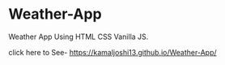 # Weather-App
Weather App Using HTML CSS Vanilla JS. 

click here to See-  https://kamaljoshi13.github.io/Weather-App/
